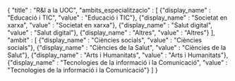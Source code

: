 {
	"title" : "R&I a la UOC",
	"ambits_especialitzacio" : [
		{"display_name" : "Educació i TIC", "value" : "Educació i TIC"},
		{"display_name" : "Societat en xarxa", "value" : "Societat en xarxa"},
		{"display_name" : "Salut digital", "value" : "Salut digital"},
		{"display_name" : "Altres", "value" : "Altres"}
	], 
	"ambit" : [
		{"display_name" : "Ciències socials", "value" : "Ciències socials"},
		{"display_name" : "Ciències de la Salut", "value" : "Ciències de la Salut"},
		{"display_name" : "Arts i Humanitats", "value" : "Arts i Humanitats"},
		{"display_name" : "Tecnologies de la informació i la Comunicació", "value" : "Tecnologies de la informació i la Comunicació"}
	]
}